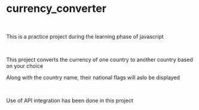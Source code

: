 # currency_converter
<br/>
<p>This is a practice project during the learning phase of javascript</p>
<br/>
<p>This project converts the currency of one country to another country based on your choice</p>
<p>Along with the country name, their national flags will aslo be displayed</p>
<br/>
<p>Use of API integration has been done in this project</p>
